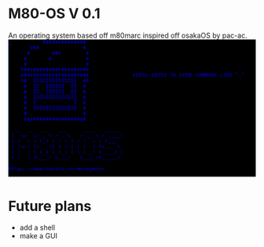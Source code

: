 # M80-OS V 0.1
An operating system based off m80marc inspired off osakaOS by pac-ac.
![](menu.png)


# Future plans
- add a shell
- make a GUI



